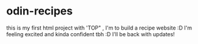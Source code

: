 # odin-recipes
this is my first html project with 'TOP" , I'm to build a recipe website :D
I'm feeling excited and kinda confident tbh :D
I'll be back with updates!